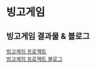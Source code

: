 # 빙고게임

## 빙고게임 결과물 & 블로그
[빙고게임 프로젝트](https://devsoonote.github.io/bingo/) <br/>
[빙고게임 프로젝트 블로그](https://devsoonote.github.io/blog/page/3)
